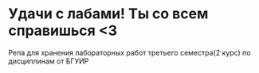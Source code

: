 # Удачи с лабами! Ты со всем справишься <3
Репа для хранения лабораторных работ третьего семестра(2 курс) по дисциплинам от БГУИР
